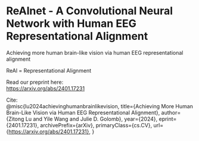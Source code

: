 # ReAlnet - A Convolutional Neural Network with Human EEG Representational Alignment
Achieving more human brain-like vision via human EEG representational alignment

ReAl = Representational Alignment

Read our preprint here:  
https://arxiv.org/abs/2401.17231

Cite:  
@misc{lu2024achievinghumanbrainlikevision,
      title={Achieving More Human Brain-Like Vision via Human EEG Representational Alignment}, 
      author={Zitong Lu and Yile Wang and Julie D. Golomb},
      year={2024},
      eprint={2401.17231},
      archivePrefix={arXiv},
      primaryClass={cs.CV},
      url={https://arxiv.org/abs/2401.17231}, 
}
